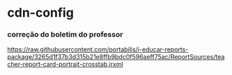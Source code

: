 # cdn-config

### correção do boletim do professor
https://raw.githubusercontent.com/portabilis/i-educar-reports-package/3265d1f37b3d315b21e8ffb9bdc0f596aeff75ac/ReportSources/teacher-report-card-portrait-crosstab.jrxml
